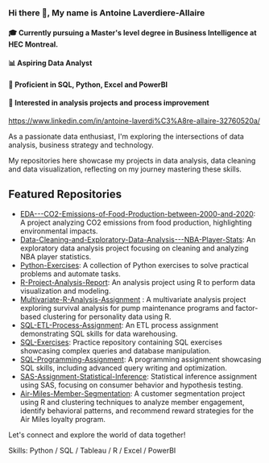 ### Hi there 👋, My name is Antoine Laverdiere-Allaire
#### 🎓 Currently pursuing a Master's level degree in Business Intelligence at HEC Montreal.
#### 📊 Aspiring Data Analyst
#### 🔧 Proficient in SQL, Python, Excel and PowerBI
#### 📌 Interested in analysis projects and process improvement

https://www.linkedin.com/in/antoine-laverdi%C3%A8re-allaire-32760520a/

As a passionate data enthusiast, I'm exploring the intersections of data analysis, business strategy and technology. 

My repositories here showcase my projects in data analysis, data cleaning and data visualization, reflecting on my journey mastering these skills. 

## Featured Repositories

- [EDA---CO2-Emissions-of-Food-Production-between-2000-and-2020](https://github.com/antoinela65/EDA---CO2-Emissions-of-Food-Production-between-2000-and-2020): A project analyzing CO2 emissions from food production, highlighting environmental impacts.
- [Data-Cleaning-and-Exploratory-Data-Analysis---NBA-Player-Stats](https://github.com/antoinela65/Data-Cleaning-and-Exploratory-Data-Analysis---NBA-Player-Stats): An exploratory data analysis project focusing on cleaning and analyzing NBA player statistics.
- [Python-Exercises](https://github.com/antoinela65/Python-Exercises): A collection of Python exercises to solve practical problems and automate tasks.
- [R-Project-Analysis-Report](https://github.com/antoinela65/R-Project-Analysis-Report): An analysis project using R to perform data visualization and modeling.
- [Multivariate-R-Analysis-Assignment](https://github.com/antoinela65/Multivariate-R-Analysis-Assignment-) : A multivariate analysis project exploring survival analysis for pump maintenance programs and factor-based clustering for personality data using R.
- [SQL-ETL-Process-Assignment](https://github.com/antoinela65/SQL-ETL-Process-Assignment): An ETL process assignment demonstrating SQL skills for data warehousing.
- [SQL-Exercises](https://github.com/antoinela65/SQL-Exercises): Practice repository containing SQL exercises showcasing complex queries and database manipulation.
- [SQL-Programming-Assignment](https://github.com/antoinela65/SQL-Programming-Assignment): A programming assignment showcasing SQL skills, including advanced query writing and optimization.
- [SAS-Assignment-Statistical-Inference](https://github.com/antoinela65/SAS-Assignment-Statistical-Inference): Statistical inference assignment using SAS, focusing on consumer behavior and hypothesis testing.
- [Air-Miles-Member-Segmentation](https://github.com/antoinela65/Air-Miles-Member-Segmentation): A customer segmentation project using R and clustering techniques to analyze member engagement, identify behavioral patterns, and recommend reward strategies for the Air Miles loyalty program.
  

Let's connect and explore the world of data together!

Skills: Python / SQL / Tableau / R / Excel / PowerBI

